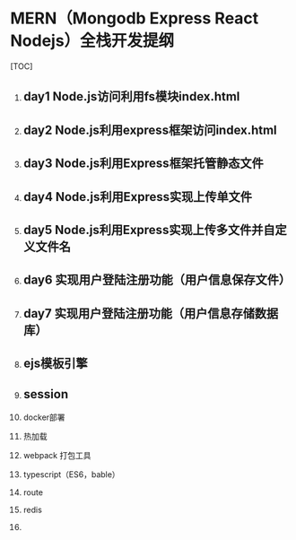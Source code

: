 # MERN（Mongodb Express React Nodejs）全栈开发提纲

[TOC]

1. ## day1 Node.js访问利用fs模块index.html

2. ## day2 Node.js利用express框架访问index.html

3. ## day3 Node.js利用Express框架托管静态文件

4. ## day4 Node.js利用Express实现上传单文件

5. ## day5 Node.js利用Express实现上传多文件并自定义文件名

6. ## day6 实现用户登陆注册功能（用户信息保存文件）

7. ## day7 实现用户登陆注册功能（用户信息存储数据库）

8. ## ejs模板引擎

9. ## session

10. docker部署

11. 热加载

12. webpack 打包工具

13. typescript（ES6，bable）

14. route

15. redis

16. 

